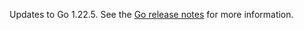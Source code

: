 Updates to Go 1.22.5. See the [Go release notes](https://go.dev/doc/devel/release#go1.22.minor) for more information.
